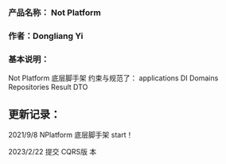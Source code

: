 ### 产品名称： Not Platform
### 
### 作者：Dongliang Yi
### 基本说明：
 Not Platform 底层脚手架
 约束与规范了：
 applications
 DI
 Domains
 Repositories
 Result
 DTO


## 更新记录： 
2021/9/8 NPlatform 底层脚手架 start！

2023/2/22 提交 CQRS版 本
